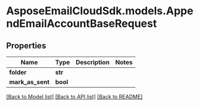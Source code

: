 # AsposeEmailCloudSdk.models.AppendEmailAccountBaseRequest

## Properties
Name | Type | Description | Notes
------------ | ------------- | ------------- | -------------
**folder** | **str** |  | 
**mark_as_sent** | **bool** |  | 

[[Back to Model list]](README.md#documentation-for-models) [[Back to API list]](README.md#documentation-for-api-endpoints) [[Back to README]](README.md)


